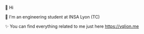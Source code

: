 👋 Hi 

🌈 I'm an engineering student at INSA Lyon (TC)

✨ You can find everything related to me just here https://vqlion.me

